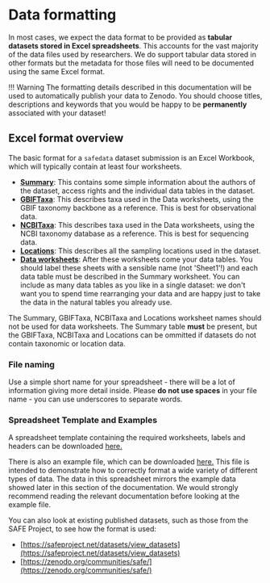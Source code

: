 # Data formatting

In most cases, we expect the data format to be provided as **tabular datasets stored in
Excel spreadsheets**. This accounts for the vast majority of the data files used by
researchers. We do support tabular data stored in other formats but the metadata for
those files will need to be documented using the same Excel format.

!!! Warning
    The formatting details described in this documentation will be used to automatically
    publish your data to Zenodo. You should choose titles, descriptions and keywords
    that you would be happy to be **permanently** associated with your dataset!

## Excel format overview

The basic format for a `safedata` dataset submission is an Excel Workbook, which will
typically contain at least four worksheets.

- [**Summary**](summary.md): This contains some simple information about the authors of
  the dataset, access rights and the individual data tables in the dataset.
- [**GBIFTaxa**](gbif_taxa.md): This describes taxa used in the Data worksheets, using
  the GBIF taxonomy backbone as a reference. This is best for observational data.
- [**NCBITaxa**](ncbi_taxa.md): This describes taxa used in the Data worksheets, using
  the NCBI taxonomy database as a reference. This is best for sequencing data.
- [**Locations**](locations.md): This describes all the sampling locations used in the
  dataset.
- [**Data worksheets**](data.md): After these worksheets come your data tables. You
  should label these sheets with a sensible name (not 'Sheet1'!) and each data table
  must be described in the Summary worksheet. You can include as many data tables as you
  like in a single dataset: we don't want you to spend time rearranging your data and
  are happy just to take the data in the natural tables you already use.

The Summary, GBIFTaxa, NCBITaxa and Locations worksheet names should not be used for
data worksheets. The Summary table **must** be present, but the GBIFTaxa, NCBITaxa and
Locations can be ommitted if datasets do not contain taxonomic or location data.

### File naming

Use a simple short name for your spreadsheet - there will be a lot of information giving
more detail inside. Please **do not use spaces** in your file name - you can use
underscores to separate words.

### Spreadsheet Template and Examples

<!-- The links here are hard coded to main, so if you've changed one of the files but 
can't see the change in the docs that is why-->
A spreadsheet template containing the required worksheets, labels and headers can be
downloaded
[here.](https://github.com/ImperialCollegeLondon/safedata_validator/blob/main/docs/data_providers/data_format/Template.xlsx)

There is also an example file, which can be downloaded [here.](https://github.com/ImperialCollegeLondon/safedata_validator/blob/feature/example_file/docs/data_providers/data_format/Example.xlsx)
This file is intended to demonstrate how to correctly format a wide variety of different
types of data. The data in this spreadsheet mirrors the example data showed later in
this section of the documentation. We would strongly recommend reading the relevant
documentation before looking at the example file.

You can also look at existing published datasets, such as those from the SAFE Project,
to see how the format is used:

- [https://safeproject.net/datasets/view_datasets](https://safeproject.net/datasets/view_datasets)
- [https://zenodo.org/communities/safe/](https://zenodo.org/communities/safe/)

